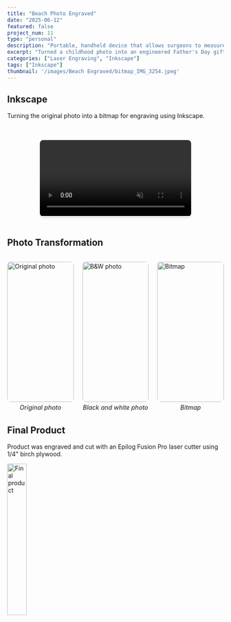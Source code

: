 ```yaml
---
title: "Beach Photo Engraved"
date: "2025-06-12"
featured: false
project_num: 11
type: "personal"
description: "Portable, handheld device that allows surgeons to measure bone density of patients cost effectively."
excerpt: "Turned a childhood photo into an engineered Father's Day gift."
categories: ["Laser Engraving", "Inkscape"]
tags: ["Inkscape"]
thumbnail: '/images/Beach Engraved/bitmap_IMG_3254.jpeg'
---
```

## Inkscape
Turning the original photo into a bitmap for engraving using Inkscape.
<div style="display: flex; justify-content: center; margin: 3rem 0;">
  <video 
    src="/videos/bitmap-inkscape.mp4" 
    muted
    loop
    autoplay
    style="width: 70%; border-radius: 8px; box-shadow: 0 4px 6px rgba(0, 0, 0, 0.1);"
    class="rounded-lg shadow-md"
  >
    Your browser does not support the video tag.
  </video>
</div>

## Photo Transformation
<div class="photo-row">
  <figure>
    <img src="/images/Beach Engraved/SDC10760.jpg" alt="Original photo">
    <figcaption>Original photo</figcaption>
  </figure>
  <figure>
    <img src="/images/Beach Engraved/IMG_3254.jpeg" alt="B&W photo">
    <figcaption>Black and white photo</figcaption>
  </figure>
  <figure>
    <img src="/images/Beach Engraved/bitmap_IMG_3254.jpeg" alt="Bitmap">
    <figcaption>Bitmap</figcaption>
  </figure>
</div>

## Final Product
Product was engraved and cut with an Epilog Fusion Pro laser cutter using 1/4" birch plywood.
<div class="my-12 text-center">
  <a href="/images/Beach Engraved/final-engraving.jpg" class="inline-block">
    <img src="/images/Beach Engraved/final-engraving.jpg" alt="Final product" class="rounded-lg shadow-md cursor-pointer hover:opacity-90 transition-opacity" style="width: 30%; height: auto;" />
  </a>
</div>

<style>
.photo-row {
  display: grid;
  grid-template-columns: repeat(3, 1fr);
  gap: 20px;
  align-items: start;
  margin: 2rem 0;
}

.photo-row figure {
  margin: 0 !important;
  display: flex;
  flex-direction: column;
  align-items: center;
  gap: 4px; /* Adjust this value - try 0px, 2px, 4px, etc. */
}

.photo-row img {
  width: 100%;
  height: 325px;
  object-fit: cover;
  object-position: center;
  border-radius: 8px;
  margin: 0 !important; /* Override any markdown img margins */
  margin-bottom: 0 !important; /* Specifically override bottom margin */
}

/* Target figcaption more specifically */
.photo-row figure figcaption {
  font-style: italic;
  font-size: 0.9rem;
  color: var(--color-text-muted);
  text-align: center;
  margin: 0 !important; /* Override all margins */
  margin-top: 0 !important; /* Specifically override top margin */
  margin-bottom: 0 !important; /* Specifically override bottom margin */
  padding: 0 !important; /* Override any padding */
}

/* Responsive: stack on mobile */
@media (max-width: 768px) {
  .photo-row {
    grid-template-columns: 1fr;
  }
  
  .photo-row img {
    height: 200px;
  }
}
</style>

<script>
  document.addEventListener('DOMContentLoaded', function() {
    const video = document.getElementById('my-video');
    video.playbackRate = 0.5; // 0.5 = half speed, 2.0 = double speed, 1.0 = normal
  });
</script>